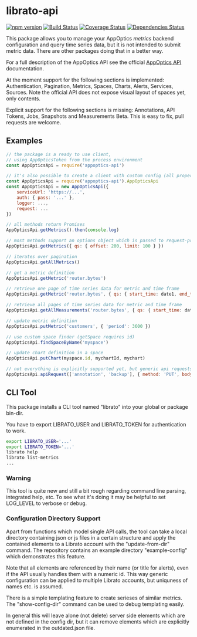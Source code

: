 # librato-api

[![npm version](http://img.shields.io/npm/v/librato-api.svg)](https://npmjs.org/package/librato-api)
[![Build Status](https://travis-ci.org/emartech/librato-api.svg?branch=master)](https://travis-ci.org/emartech/librato-api)
[![Coverage Status](https://coveralls.io/repos/github/emartech/librato-api/badge.svg?branch=master)](https://coveralls.io/github/emartech/librato-api?branch=master)
[![Dependencies Status](https://david-dm.org/emartech/librato-api.svg)](https://david-dm.org/emartech/librato-api)

This package allows you to manage your AppOptics *metrics* backend configuration and query time series data, but it is not intended to submit metric data. There are other packages doing that
in a better way.

For a full description of the AppOptics API see the official
[AppOptics API](https://docs.appoptics.com/api/) documentation.

At the moment support for the following sections is implemented:
Authentication, Pagination, Metrics, Spaces, Charts, Alerts, Services, Sources.
Note the official API does not expose visual layout of spaces yet, only contents.

Explicit support for the following sections is missing:
Annotations, API Tokens, Jobs, Snapshots and Measurements Beta.
This is easy to fix, pull requests are welcome.

## Examples
```javascript
// the package is a ready to use client,
// using AppOpticsToken from the process environment
const AppOpticsApi = require('appoptics-api')

// it's also possible to create a client with custom config (all properties are optional)
const AppOpticsApi = require('appoptics-api').AppOpticsApi
const AppOpticsApi = new AppOpticsApi({
    serviceUrl: 'https://...',
    auth: { pass: '...' },
    logger: ...,
    request: ...
})

// all methods return Promises
AppOpticsApi.getMetrics().then(console.log)

// most methods support an options object which is passed to request-promise
AppOpticsApi.getMetrics({ qs: { offset: 200, limit: 100 } })

// iterates over pagination
AppOpticsApi.getAllMetrics()

// get a metric definition
AppOpticsApi.getMetric('router.bytes')

// retrieve one page of time series data for metric and time frame
AppOpticsApi.getMetric('router.bytes', { qs: { start_time: date1, end_time: date2 }})

// retrieve all pages of time series data for metric and time frame
AppOpticsApi.getAllMeasurements('router.bytes', { qs: { start_time: date1, end_time: date2 }})

// update metric definition
AppOpticsApi.putMetric('customers', { 'period': 3600 })

// use custom space finder (getSpace requires id)
AppOpticsApi.findSpaceByName('myspace')

// update chart definition in a space
AppOpticsApi.putChart(myspace.id, mychartId, mychart)

// not everything is explicitly supported yet, but generic api requests are easy to do
AppOpticsApi.apiRequest(['annotation', 'backup'], { method: 'PUT', body: { ... } })
```

## CLI Tool

This package installs a CLI tool named "librato" into your global or package bin-dir.

You have to export LIBRATO_USER and LIBRATO_TOKEN for authentication to work.
```bash
export LIBRATO_USER='...'
export LIBRATO_TOKEN='...'
librato help
librato list-metrics
...
```

### Warning

This tool is quite new and still a bit rough regarding command line parsing,
integrated help, etc. To see what it's doing it may be helpful to set LOG_LEVEL to verbose or debug.

### Configuration Directory Support

Apart from functions which model single API calls, the tool can take a local directory
containing json or js files in a certain structure and apply the contained elements to
a Librato account with the "update-from-dir" command. The repository contains an example directory
"example-config" which demonstrates this feature.

Note that all elements are referenced by
their name (or title for alerts), even if the API usually handles them with a numeric id.
This way generic configuration can be applied to multiple Librato accounts, but uniquness
of names etc. is assumed.

There is a simple templating feature to create serieses of similar metrics. The "show-config-dir"
command can be used to debug templating easily.

In general this will leave alone (not delete) server side elements which are not defined
in the config dir, but it can remove elements which are explicitly enumerated in the
outdated.json file.
